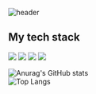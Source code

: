 ![header](https://capsule-render.vercel.app/api?type=venom&color=random)

<h2>My tech stack</h2>
<img src="https://img.shields.io/badge/-html5-E34F26?style=for-the-badge&logo=html5&logoColor=black">
<img src="https://img.shields.io/badge/-css3-1572B6?style=for-the-badge&logo=css3&logoColor=black">
<img src="https://img.shields.io/badge/-javascript-F7DF1E?style=for-the-badge&logo=javascript&logoColor=black">
<img src="https://img.shields.io/badge/-react-61DAFB?style=for-the-badge&logo=react&logoColor=black">

![Anurag's GitHub stats](https://github-readme-stats.vercel.app/api?username=js&show_icons=true&theme=dracula)
<br>
![Top Langs](https://github-readme-stats.vercel.app/api/top-langs/?username=js&layout=compact&theme=dracula)
